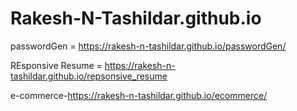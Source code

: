 # Rakesh-N-Tashildar.github.io
passwordGen = https://rakesh-n-tashildar.github.io/passwordGen/

REsponsive Resume = https://rakesh-n-tashildar.github.io/repsonsive_resume

e-commerce-https://rakesh-n-tashildar.github.io/ecommerce/
